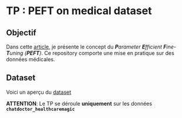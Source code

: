 # TP : PEFT on medical dataset

## Objectif
Dans cette [article](), je présente le concept du ***P**arameter **E**fficient **F**ine-**T**uning (**PEFT**)*. Ce repository comporte une mise en pratique sur des données médicales.

## Dataset
Voici un aperçu du [dataset](https://huggingface.co/datasets/lavita/medical-qa-datasets)

**ATTENTION**: Le TP se déroule **uniquement** sur les données **`chatdoctor_healthcaremagic`**